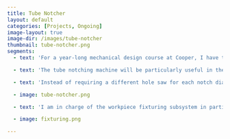 ```yaml
---
title: Tube Notcher
layout: default
categories: [Projects, Ongoing]
image-layout: true
image-dir: /images/tube-notcher
thumbnail: tube-notcher.png
segments: 
  - text: 'For a year-long mechanical design course at Cooper, I have teamed up with four of my classmates to build an industrial tube notching machine. We will carry out all of the necessary engineering analysys to specify a safe, useful, and durable tube notcher to live in the school''s student machine shop. Deliverables will include the installed, working machine, a technical report including all analysis and design methodology, and service and maintenance documentation.'

  - text: 'The tube notching machine will be particularly useful in the construction of the school''s Formula SAE car frame, which consists mainly of welded round steel tube. Other students will find it helpful in their own framing and tubing applications. The machine will greatly reduce setup and machining time for precise angled and offset notches in various tube diameters, thicknesses, and materials.'

  - text: 'Instead of requiring a different hole saw for each notch diameter, this machine uses a single 1" diameter rough cutting end mill. The spindle drivetrain has an eccentric movement to move the end mill in a circular path with a radius of the operator''s choosing. Here''s a preliminary design for the machine:' 

  - image: tube-notcher.png

  - text: 'I am in charge of the workpiece fixturing subsystem in particular. A modified milling vise will clamp the tube at the desired height using an integrated movable V-block. The vise will have a swivel base. The vise assembly will be mounted on a dovetail slide table, giving the piece two additional degrees of freedom. We''ll be machining the dovetail ways in house.'

  - image: fixturing.png

---
```

